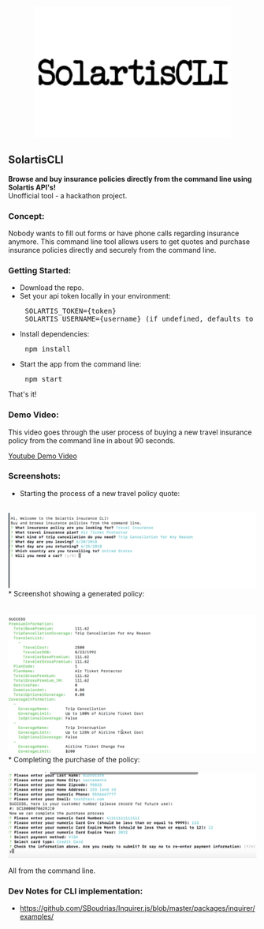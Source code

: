 <p align="center">
    <img src="./screenshots/logo.png" width=400/>
</p>

SolartisCLI
---

<b>Browse and buy insurance policies directly from the command line using Solartis API's!</b>
<br/>
Unofficial tool - a hackathon project.

### Concept:

Nobody wants to fill out forms or have phone calls regarding insurance anymore.
This command line tool allows users to get quotes and purchase insurance policies directly and securely from the command line. 

### Getting Started:
* Download the repo.
* Set your api token locally in your environment:

<pre>
    SOLARTIS_TOKEN={token}
    SOLARTIS_USERNAME={username} (if undefined, defaults to 'travelagent')
</pre>
* Install dependencies:
<pre>
    npm install
</pre>
* Start the app from the command line:
<pre>
    npm start
</pre>

That's it!

### Demo Video:
This video goes through the user process of buying a new travel insurance policy from the command line in about 90 seconds.

<a href="https://youtu.be/TMai5mufyQA" target="_blank">Youtube Demo Video</a>

### Screenshots:

* Starting the process of a new travel policy quote:
<br/><br/>
<img src="./screenshots/start.png" width=600>
* Screenshot showing a generated policy:
<br/><br/>
<br/>
<img src="./screenshots/quote.png" width=600>
* Completing the purchase of the policy:
<br/><br/>
<img src="./screenshots/pay.png" width=600>

<p>All from the command line.</p>


### Dev Notes for CLI implementation:
* https://github.com/SBoudrias/Inquirer.js/blob/master/packages/inquirer/examples/
